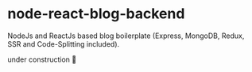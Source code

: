 # node-react-blog-backend
NodeJs and ReactJs based blog boilerplate (Express, MongoDB, Redux, SSR and Code-Splitting included).

under construction 🚧

